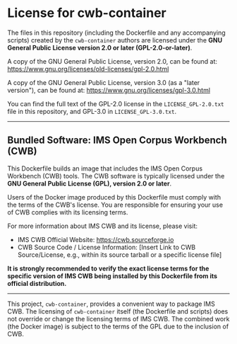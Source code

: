 # License for cwb-container

The files in this repository (including the Dockerfile and any accompanying scripts) created by the `cwb-container` authors are licensed under the **GNU General Public License version 2.0 or later (GPL-2.0-or-later)**.

A copy of the GNU General Public License, version 2.0, can be found at:
https://www.gnu.org/licenses/old-licenses/gpl-2.0.html

A copy of the GNU General Public License, version 3.0 (as a "later version"), can be found at:
https://www.gnu.org/licenses/gpl-3.0.html

You can find the full text of the GPL-2.0 license in the `LICENSE_GPL-2.0.txt` file in this repository, and GPL-3.0 in `LICENSE_GPL-3.0.txt`.

---

## Bundled Software: IMS Open Corpus Workbench (CWB)

This Dockerfile builds an image that includes the IMS Open Corpus Workbench (CWB) tools.
The CWB software is typically licensed under the **GNU General Public License (GPL), version 2.0 or later**.

Users of the Docker image produced by this Dockerfile must comply with the terms of the CWB's license. You are responsible for ensuring your use of CWB complies with its licensing terms.

For more information about IMS CWB and its license, please visit:
*   IMS CWB Official Website: https://cwb.sourceforge.io
*   CWB Source Code / License Information: [Insert Link to CWB Source/License, e.g., within its source tarball or a specific license file]

**It is strongly recommended to verify the exact license terms for the specific version of IMS CWB being installed by this Dockerfile from its official distribution.**

---

This project, `cwb-container`, provides a convenient way to package IMS CWB. The licensing of `cwb-container` itself (the Dockerfile and scripts) does not override or change the licensing terms of IMS CWB. The combined work (the Docker image) is subject to the terms of the GPL due to the inclusion of CWB.